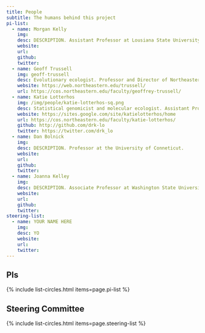 ```yaml
---
title: People
subtitle: The humans behind this project
pi-list:
  - name: Morgan Kelly
    img: 
    desc: DESCRIPTION. Assistant Professor at Lousiana State University.
    website: 
    url: 
    github: 
    twitter: 
  - name: Geoff Trussell
    img: geoff-trussell
    desc: Evolutionary ecologist. Professor and Director of Northeastern University's Marine Science Center.
    website: https://web.northeastern.edu/trussell/
    url: https://cos.northeastern.edu/faculty/geoffrey-trussell/  
  - name: Katie Lotterhos
    img: /img/people/katie-lotterhos-sq.png
    desc: Statistical genomicist and molecular ecologist. Assistant Professor at Northeastern University's Department of Marine and Environmental Sciences.
    website: https://sites.google.com/site/katielotterhos/home
    url: https://cos.northeastern.edu/faculty/katie-lotterhos/
    github: http://github.com/drk-lo
    twitter: https://twitter.com/drk_lo
  - name: Dan Bolnick
    img: 
    desc: DESCRIPTION. Professor at the University of Conneticut.
    website: 
    url: 
    github: 
    twitter:
  - name: Joanna Kelley
    img: 
    desc: DESCRIPTION. Associate Professor at Washington State University.
    website: 
    url: 
    github: 
    twitter: 
steering-list:
  - name: YOUR NAME HERE
    img: 
    desc: YO
    website: 
    url: 
    twitter: 
---
```


## PIs

{% include list-circles.html items=page.pi-list %}

## Steering Committee

{% include list-circles.html items=page.steering-list %}
    
